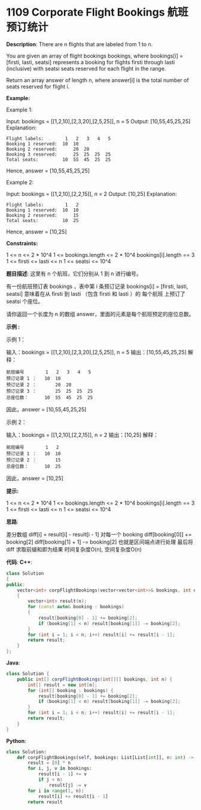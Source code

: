 # 1109 Corporate Flight Bookings 航班预订统计

__Description__:
There are n flights that are labeled from 1 to n.

You are given an array of flight bookings bookings, where bookings[i] = [firsti, lasti, seatsi] represents a booking for flights firsti through lasti (inclusive) with seatsi seats reserved for each flight in the range.

Return an array answer of length n, where answer[i] is the total number of seats reserved for flight i.

__Example:__

Example 1:

Input: bookings = [[1,2,10],[2,3,20],[2,5,25]], n = 5
Output: [10,55,45,25,25]
Explanation:

```text
Flight labels:        1   2   3   4   5
Booking 1 reserved:  10  10
Booking 2 reserved:      20  20
Booking 3 reserved:      25  25  25  25
Total seats:         10  55  45  25  25
```

Hence, answer = [10,55,45,25,25]

Example 2:

Input: bookings = [[1,2,10],[2,2,15]], n = 2
Output: [10,25]
Explanation:

```text
Flight labels:        1   2
Booking 1 reserved:  10  10
Booking 2 reserved:      15
Total seats:         10  25
```

Hence, answer = [10,25]

__Constraints:__

1 <= n <= 2 \* 10^4
1 <= bookings.length <= 2 \* 10^4
bookings[i].length == 3
1 <= firsti <= lasti <= n
1 <= seatsi <= 10^4

__题目描述__:
这里有 n 个航班，它们分别从 1 到 n 进行编号。

有一份航班预订表 bookings ，表中第 i 条预订记录 bookings[i] = [firsti, lasti, seatsi] 意味着在从 firsti 到 lasti （包含 firsti 和 lasti ）的 每个航班 上预订了 seatsi 个座位。

请你返回一个长度为 n 的数组 answer，里面的元素是每个航班预定的座位总数。

__示例 :__

示例 1：

输入：bookings = [[1,2,10],[2,3,20],[2,5,25]], n = 5
输出：[10,55,45,25,25]
解释：

```text
航班编号        1   2   3   4   5
预订记录 1 ：   10  10
预订记录 2 ：       20  20
预订记录 3 ：       25  25  25  25
总座位数：      10  55  45  25  25
```

因此，answer = [10,55,45,25,25]

示例 2：

输入：bookings = [[1,2,10],[2,2,15]], n = 2
输出：[10,25]
解释：

```text
航班编号        1   2
预订记录 1 ：   10  10
预订记录 2 ：       15
总座位数：      10  25
```

因此，answer = [10,25]

__提示:__

1 <= n <= 2 \* 10^4
1 <= bookings.length <= 2 \* 10^4
bookings[i].length == 3
1 <= firsti <= lasti <= n
1 <= seatsi <= 10^4

__思路__:

差分数组
diff[i] = result[i] - result[i - 1]
对每一个 booking
diff[booking[0]] += booking[2]
diff[booking[1] + 1] -= booking[2]
也就是区间端点进行处理
最后将 diff 求取前缀和即为结果
时间复杂度O(n), 空间复杂度O(n)

__代码__:
__C++__:

```C++
class Solution 
{
public:
    vector<int> corpFlightBookings(vector<vector<int>>& bookings, int n) 
    {
        vector<int> result(n);
        for (const auto& booking : bookings) 
        {
            result[booking[0] - 1] += booking[2];
            if (booking[1] < n) result[booking[1]] -= booking[2];
        }
        for (int i = 1; i < n; i++) result[i] += result[i - 1];
        return result;
    }
};
```

__Java__:

```Java
class Solution {
    public int[] corpFlightBookings(int[][] bookings, int n) {
        int[] result = new int[n];
        for (int[] booking : bookings) {
            result[booking[0] - 1] += booking[2];
            if (booking[1] < n) result[booking[1]] -= booking[2];
        }
        for (int i = 1; i < n; i++) result[i] += result[i - 1];
        return result;
    }
}
```

__Python__:

```Python
class Solution:
    def corpFlightBookings(self, bookings: List[List[int]], n: int) -> List[int]:
        result = [0] * n
        for i, j, v in bookings:
            result[i - 1] += v
            if j < n:
                result[j] -= v
        for i in range(1, n):
            result[i] += result[i - 1]
        return result
```
